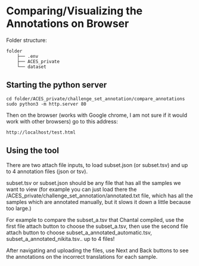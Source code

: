 # Comparing/Visualizing the Annotations on Browser

Folder structure:
```
folder
    ├── .env
    ├── ACES_private
    └── dataset
```

## Starting the python server

    cd folder/ACES_private/challenge_set_annotation/compare_annotations
    sudo python3 -m http.server 80

Then on the browser (works with Google chrome, I am not sure if it would work with other browsers) go to this address:

    http://localhost/test.html

## Using the tool

There are two attach file inputs, to load subset.json (or subset.tsv) and up to 4 annotation files (json or tsv). 

subset.tsv or subset.json should be any file that has all the samples we want to view (for example you can just load there the /ACES_private/challenge_set_annotation/annotated.txt file, which has all the samples which are annotated manually, but it slows it down a little because too large.)

For example to compare the subset_a.tsv that Chantal compiled, use the first file attach button to choose the subset_a.tsv, then use the second file attach button to choose subset_a_annotated_automatic.tsv, subset_a_annotated_nikita.tsv.. up to 4 files!

After navigating and uploading the files, use Next and Back buttons to see the annotations on the incorrect translations for each sample.